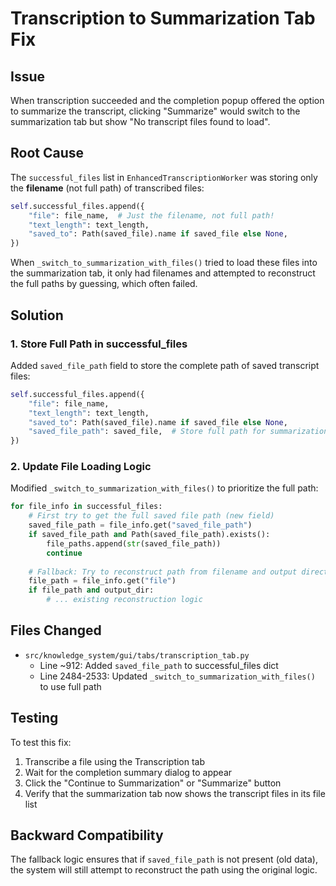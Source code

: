 # Transcription to Summarization Tab Fix

## Issue
When transcription succeeded and the completion popup offered the option to summarize the transcript, clicking "Summarize" would switch to the summarization tab but show "No transcript files found to load".

## Root Cause
The `successful_files` list in `EnhancedTranscriptionWorker` was storing only the **filename** (not full path) of transcribed files:

```python
self.successful_files.append({
    "file": file_name,  # Just the filename, not full path!
    "text_length": text_length,
    "saved_to": Path(saved_file).name if saved_file else None,
})
```

When `_switch_to_summarization_with_files()` tried to load these files into the summarization tab, it only had filenames and attempted to reconstruct the full paths by guessing, which often failed.

## Solution
### 1. Store Full Path in successful_files
Added `saved_file_path` field to store the complete path of saved transcript files:

```python
self.successful_files.append({
    "file": file_name,
    "text_length": text_length,
    "saved_to": Path(saved_file).name if saved_file else None,
    "saved_file_path": saved_file,  # Store full path for summarization tab
})
```

### 2. Update File Loading Logic
Modified `_switch_to_summarization_with_files()` to prioritize the full path:

```python
for file_info in successful_files:
    # First try to get the full saved file path (new field)
    saved_file_path = file_info.get("saved_file_path")
    if saved_file_path and Path(saved_file_path).exists():
        file_paths.append(str(saved_file_path))
        continue
    
    # Fallback: Try to reconstruct path from filename and output directory
    file_path = file_info.get("file")
    if file_path and output_dir:
        # ... existing reconstruction logic
```

## Files Changed
- `src/knowledge_system/gui/tabs/transcription_tab.py`
  - Line ~912: Added `saved_file_path` to successful_files dict
  - Line 2484-2533: Updated `_switch_to_summarization_with_files()` to use full path

## Testing
To test this fix:
1. Transcribe a file using the Transcription tab
2. Wait for the completion summary dialog to appear
3. Click the "Continue to Summarization" or "Summarize" button
4. Verify that the summarization tab now shows the transcript files in its file list

## Backward Compatibility
The fallback logic ensures that if `saved_file_path` is not present (old data), the system will still attempt to reconstruct the path using the original logic.

